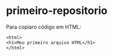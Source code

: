 # primeiro-repositorio

Para copiaro código em HTML:
```
<html>
<h1>Meu primeiro arquivo HTML</h1>
</html>
```
